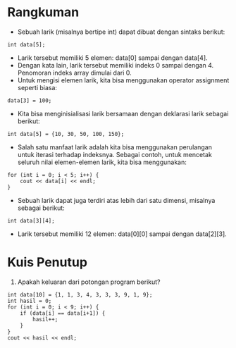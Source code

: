 # Rangkuman
- Sebuah larik (misalnya bertipe int) dapat dibuat dengan sintaks berikut:
```
int data[5];
```
- Larik tersebut memiliki 5 elemen: data[0] sampai dengan data[4].
- Dengan kata lain, larik tersebut memiliki indeks 0 sampai dengan 4. Penomoran indeks array dimulai dari 0.
- Untuk mengisi elemen larik, kita bisa menggunakan operator assignment seperti biasa:
```
data[3] = 100;
```
- Kita bisa menginisialisasi larik bersamaan dengan deklarasi larik sebagai berikut:
```
int data[5] = {10, 30, 50, 100, 150};
```
- Salah satu manfaat larik adalah kita bisa menggunakan perulangan untuk iterasi terhadap indeksnya. Sebagai contoh, untuk mencetak seluruh nilai elemen-elemen larik, kita bisa menggunakan:
```
for (int i = 0; i < 5; i++) {
    cout << data[i] << endl;
}
```

- Sebuah larik dapat juga terdiri atas lebih dari satu dimensi, misalnya sebagai berikut:
```
int data[3][4];
```
- Larik tersebut memiliki 12 elemen: data[0][0] sampai dengan data[2][3].

# Kuis Penutup
1. Apakah keluaran dari potongan program berikut?

```
int data[10] = {1, 1, 3, 4, 3, 3, 3, 9, 1, 9};
int hasil = 0;
for (int i = 0; i < 9; i++) {
    if (data[i] == data[i+1]) {
        hasil++;
    }
}
cout << hasil << endl;
```